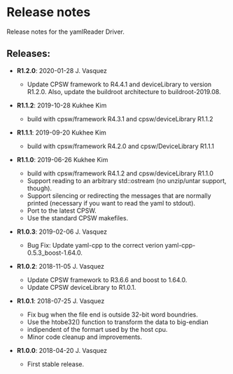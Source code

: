 # Release notes

Release notes for the yamlReader Driver.

## Releases:
* __R1.2.0__: 2020-01-28 J. Vasquez
  * Update CPSW framework to R4.4.1 and deviceLibrary to version R1.2.0.
    Also, update the buildroot architecture to buildroot-2019.08.

* __R1.1.2__: 2019-10-28 Kukhee Kim
  * build with cpsw/framework R4.3.1 and cpsw/deviceLibrary R1.1.2

* __R1.1.1__: 2019-09-20 Kukhee Kim
  * build with cpsw/framework R4.2.0 and cpsw/DeviceLibrary R1.1.1

* __R1.1.0__: 2019-06-26 Kukhee Kim
  * build with cpsw/framework R4.1.2 and cpsw/deviceLibrary R1.1.0
  * Support reading to an arbitrary std::ostream
    (no unzip/untar support, though).
  * Support silencing or redirecting the messages that
    are normally printed (necessary if you want to
    read the yaml to stdout).
  * Port to the latest CPSW.
  * Use the standard CPSW makefiles.

* __R1.0.3__: 2019-02-06 J. Vasquez
  * Bug Fix: Update yaml-cpp to the correct verion
    yaml-cpp-0.5.3_boost-1.64.0.

* __R1.0.2__: 2018-11-05 J. Vasquez
  * Update CPSW framework to R3.6.6 and boost to 1.64.0.
  * Update CPSW deviceLibrary to R1.0.1.

* __R1.0.1__: 2018-07-25 J. Vasquez
  * Fix bug when the file end is outside 32-bit word boundries.
  * Use the htobe32() function to transform the data to big-endian
  *   indipendent of the formart used by the host cpu.
  * Minor code cleanup and improvements.

* __R1.0.0__: 2018-04-20 J. Vasquez
  * First stable release.
